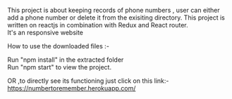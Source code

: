 This project is about keeping records of phone numbers , user can either add a phone number or delete it from the exisiting directory. 
This project is written on reactjs in combination with Redux and React router.<br/>
It's an responsive website

How to use the downloaded files :-<br/>

Run "npm install" in the extracted folder<br/>
Run "npm start" to view the project.<br/>

OR ,to directly see its functioning just click on this link:-<br/>
https://numbertoremember.herokuapp.com/
